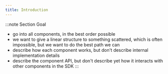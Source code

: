 ```yaml
---
title: Introduction
---
```


:::note Section Goal
- go into all components, in the best order possible
- we want to give a linear structure to something scattered, which is often impossible, but we want to do the best path we can
- describe how each component works, but don't describe internal implementation details
- describe the component API, but don't describe yet how it interacts with other components in the SDK
:::

